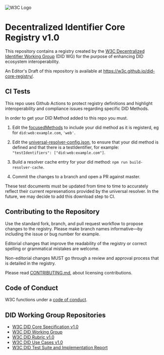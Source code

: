 ![W3C Logo](https://www.w3.org/Icons/w3c_home)

# Decentralized Identifier Core Registry v1.0

This repository contains a registry created by the
[W3C Decentralized Identifier Working Group](https://www.w3.org/2019/did-wg/)
(DID WG) for the purpose of enhancing DID ecosystem interoperability.

An Editor's Draft of this repository is available at
https://w3c.github.io/did-core-registry/.

## CI Tests

This repo uses Github Actions to protect registry definitions and highlight interoperability and compliance issues regarding specific DID Methods.

In order to get your DID Method added to this repo you must.

1. Edit the [focusedMethods](./tests/focusedMethods.js) to include your did method as it is registerd, eg for `did:web:example.com`, `'web'`.

2. Edit the [universal-resolver-config.json](./tests/universal-resolver-config.json), to ensure that your did method is defined and that there is a testIdentifier, for example: `"testIdentifiers": ["did:web:example.com"]`.

3. Build a resolver cache entry for your did method: `npm run build-resolver-cache`.

4. Commit the changes to a branch and open a PR against master.

These test documents must be updated from time to time to accurately reflect their current represenations provided by the universal resolver. In the future, we may decide to add this download step to CI.

## Contributing to the Repository

Use the standard fork, branch, and pull request workflow to propose changes to
the registry. Please make branch names informative—by including the issue or
bug number for example.

Editorial changes that improve the readability of the registry or correct
spelling or grammatical mistakes are welcome.

Non-editorial changes MUST go through a review and approval process that is
detailed in the registry.

Please read [CONTRIBUTING.md](CONTRIBUTING.md), about licensing contributions.

## Code of Conduct

W3C functions under a [code of conduct](https://www.w3.org/Consortium/cepc/).

## DID Working Group Repositories

- [W3C DID Core Specification v1.0](https://github.com/w3c/did-core)
- [W3C DID Working Group](https://github.com/w3c/did-wg)
- [W3C DID Rubric v1.0](https://github.com/w3c/did-rubric)
- [W3C DID Use Cases v1.0](https://github.com/w3c/did-use-cases)
- [W3C DID Test Suite and Implementation Report](https://github.com/w3c/did-test-suite)
